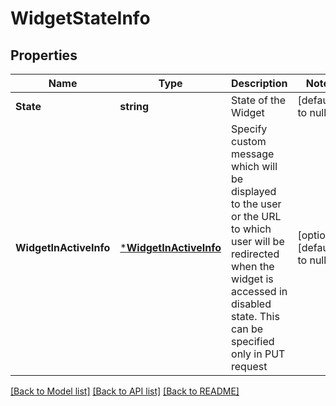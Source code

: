 # WidgetStateInfo

## Properties
Name | Type | Description | Notes
------------ | ------------- | ------------- | -------------
**State** | **string** | State of the Widget | [default to null]
**WidgetInActiveInfo** | [***WidgetInActiveInfo**](WidgetInActiveInfo.md) | Specify custom message which will be displayed  to the user or the URL to which user will be redirected when the widget is accessed in disabled state. This can be specified only in PUT request | [optional] [default to null]

[[Back to Model list]](../README.md#documentation-for-models) [[Back to API list]](../README.md#documentation-for-api-endpoints) [[Back to README]](../README.md)


